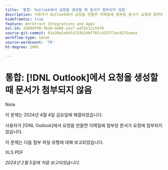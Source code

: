 ```yaml
---
title: '통합: Outlook에서 요청을 생성할 때 문서가 첨부되지 않음'
description: 사용자가 Outlook에서 요청을 만들면 이메일에 첨부된 문서가 요청에 첨부되지 않습니다.
hidefromtoc: true
feature: Workfront Integrations and Apps
exl-id: 2b09df99-7ba0-4e08-a3c7-a472e12c5970
source-git-commit: 01a30a5a94fa733b24bf78fc425f72ac92f5aeea
workflow-type: tm+mt
source-wordcount: '79'
ht-degree: 100%

---
```


# 통합: [!DNL Outlook]에서 요청을 생성할 때 문서가 첨부되지 않음

>[!NOTE]
>
>이 문제는 2024년 4월 4일 금요일에 해결되었습니다.

사용자가 [!DNL Outlook]에서 요청을 만들면 이메일에 첨부된 문서가 요청에 첨부되지 않습니다.

이 문제는 다음 첨부 파일 유형에 대해 보고되었습니다.

XLS
PDF

_2024년 2월 5일에 처음 보고되었습니다._
